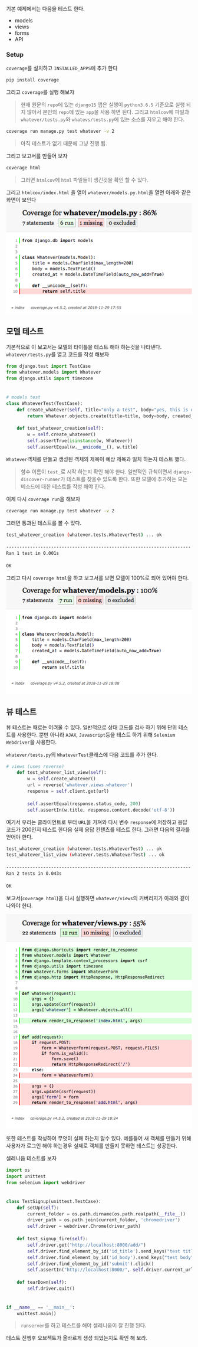 기본 예제에서는 다음을 테스트 한다.
* models
* views
* forms
* API

### Setup
`coverage`를 설치하고 `INSTALLED_APPS`에 추가 한다
```bash
pip install coverage
```

그리고 `coverage`를 실행 해보자
> 현재 원문의 `repo`에 있는 `django15` 앱은 실행이 `python3.6.5` 기준으로 실행 되지 않아서 본인의 `repo`에 있는 `app`을 사용 하면 된다.
> 그리고 `htmlcov`에 파일과 `whatever/tests.py`와 `whatevs/tests.py`에 있는 소스를 지우고 해야 한다.

```bash
coverage run manage.py test whatever -v 2
```
> 아직 테스트가 없기 때문에 그냥 진행 됨.

그리고 보고서를 만들어 보자
```bash
coverage html
```
> 그러면 `htmlcov`에 `html` 파일들이 생긴것을 확인 할 수 있다.

그리고 `htmlcov/index.html` 을 열어 `whatever/models.py.html`을 열면 아래와 같은 화면이 보인다
![](../asset/whatever_models_py_01.png) 


## 모델 테스트

기본적으로 이 보고서는 모델의 타이틀을 테스트 해야 하는것을 나타낸다.
`whatever/tests.py`를 열고 코드를 작성 해보자
```python
from django.test import TestCase
from whatever.models import Whatever
from django.utils import timezone


# models test
class WhateverTest(TestCase):
    def create_whatever(self, title="only a test", body="yes, this is only a test"):
        return Whatever.objects.create(title=title, body=body, created_at=timezone.now())

    def test_whatever_creation(self):
        w = self.create_whatever()
        self.assertTrue(isinstance(w, Whatever))
        self.assertEqual(w.__unicode__(), w.title)

```
`Whatever`객체를 만들고 생성된 객체의 제목이 예상 제목과 일치 하는지 테스트 했다.
> 함수 이름이 `test_`로 시작 하는지 확인 해야 한다. 일반적인 규칙이면서 `django-discover-runner`가 테스트를 찾을수 있도록 한다.
> 또한 모델에 추가하는 모는 메소드에 대한 테스트를 작성 해야 한다.

이제 다시 `coverage run`을 해보자

```bash
coverage run manage.py test whatever -v 2
```
그러면 통과된 테스트를 볼 수 있다.
```bash
test_whatever_creation (whatever.tests.WhateverTest) ... ok

----------------------------------------------------------------------
Ran 1 test in 0.001s

OK
```
그리고 다시 `coverage html`을 하고 보고서를 보면 모델이 100%로 되어 있어야 한다.
![](../asset/whatever_models_py_02.png)


## 뷰 테스트
뷰 테스트는 때로는 어려울 수 있다. 일반적으로 상태 코드를 검사 하기 위해 단위 테스트를 사용한다. 
뿐만 아니라 `AJAX`, `Javascript`등을 테스트 하기 위해 `Selenium Webdriver`을 사용한다.

`whatever/tests.py`의 `WhateverTest`클래스에 다음 코드를 추가 한다.

```python
# views (uses reverse)
    def test_whatever_list_view(self):
        w = self.create_whatever()
        url = reverse('whatever.views.whatever')
        response = self.client.get(url)

        self.assertEqual(response.status_code, 200)
        self.assertIn(w.title, response.content.decode('utf-8'))
```

여기서 우리는 클라이언트로 부터 `URL`을 가져와 다시 변수 `response`에 저장하고 응답코드가 200인지 테스트 한다음
실제 응답 컨텐츠를 테스트 한다. 그러면 다음의 결과를 얻어야 한다.

```bash
test_whatever_creation (whatever.tests.WhateverTest) ... ok
test_whatever_list_view (whatever.tests.WhateverTest) ... ok

----------------------------------------------------------------------
Ran 2 tests in 0.043s

OK
```

보고서(`coverage html`)을 다시 실행하면 `whatever/views`의 커버리지가 아래와 같이 나와야 한다.

![](../asset/whatever_models_py_03.png)

또한 테스트를 작성하여 무엇이 실패 하는지 알수 있다. 예를들어 새 객체를 만들기 위해 사용자가 로그인 해야 하는경우
실제로 객체를 만들지 못하면 테스트는 성공한다.

셀레니움 테스트를 보자
```python
import os
import unittest
from selenium import webdriver


class TestSignup(unittest.TestCase):
    def setUp(self):
        current_folder = os.path.dirname(os.path.realpath(__file__))
        driver_path = os.path.join(current_folder, 'chromedriver')
        self.driver = webdriver.Chrome(driver_path)

    def test_signup_fire(self):
        self.driver.get("http://localhost:8000/add/")
        self.driver.find_element_by_id('id_title').send_keys("test title")
        self.driver.find_element_by_id('id_body').send_keys("test body")
        self.driver.find_element_by_id('submit').click()
        self.assertIn("http://localhost:8000/", self.driver.current_url)

    def tearDown(self):
        self.driver.quit()


if __name__ == '__main__':
    unittest.main()
```

> `runserver`를 하고 테스트를 해야 셀레니움이 잘 진행 된다.

테스트 진행후 오브젝트가 올바르게 생성 되었는지도 확인 해 보라.

